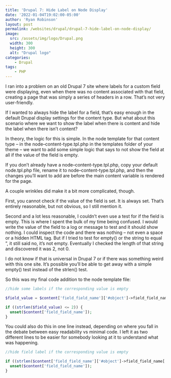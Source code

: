```yaml
---
title: 'Drupal 7: Hide Label on Node Display'
date: '2022-01-04T19:02:00-05:00'
author: 'Ryan Robinson'
layout: post
permalink: /websites/drupal/drupal-7-hide-label-on-node-display/
image: 
  src: /assets/img/logo/Drupal.png
  width: 300
  height: 300
  alt: "Drupal logo"
categories:
    - Drupal
tags:
    - PHP
---
```


I ran into a problem on an old Drupal 7 site where labels for a custom field were displaying, even when there was no content associated with that field, creating a page that was simply a series of headers in a row. That’s not very user-friendly.

If I wanted to always hide the label for a field, that’s easy enough in the default Drupal display settings for the content type. But what about this scenario where we want to show the label when there is content and hide the label when there isn’t content?

In theory, the logic for this is simple. In the node template for that content type – in the node–content-type.tpl.php in the templates folder of your theme – we want to add some simple logic that says to not show the field at all if the value of the field is empty.

If you don’t already have a node–content-type.tpl.php, copy your default node.tpl.php file, rename it to node–content-type.tpl.php, and then the changes you’ll want to add are before the main content variable is rendered for the page.

A couple wrinkles did make it a bit more complicated, though.

First, you cannot check if the value of the field is set. It is always set. That’s entirely reasonable, but not obvious, so I still mention it.

Second and a lot less reasonable, I couldn’t even use a test for if the field is empty. This is where I spent the bulk of my time being confused. I would write the value of the field to a log or message to test and it should show nothing. I could inspect the code and there was nothing – not even a space or a hidden HTML tag. But if I tried to test for empty() or the string to equal ”, it still said no, it’s not empty. Eventually I checked the length of that string and discovered it was 2, not 0.

I do not know if that is universal in Drupal 7 or if there was something weird with this one site. It’s possible you’ll be able to get away with a simple empty() test instead of the strlen() test.

So this was my final code addition to the node template file:

```php
//hide some labels if the corresponding value is empty

$field_value = $content['field_field_name']['#object']->field_field_name['und'][0]['value'];

if ((strlen($field_value) <= 2)) {
  unset($content['field_field_name']);
}
```

You could also do this in one line instead, depending on where you fall in the debate between easy readability vs minimal code. I left it as two different lines to be easier for somebody looking at it to understand what was happening.

```php
//hide field label if the corresponding value is empty

if ((strlen($content['field_field_name']['#object']->field_field_name['und'][0]['value']) <= 2)) {
  unset($content['field_field_name']);
}
```
